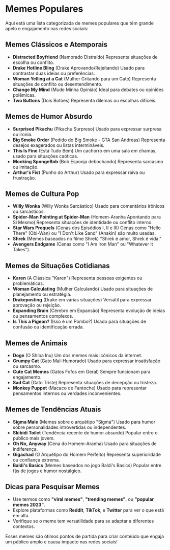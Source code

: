 # Memes Populares

Aqui está uma lista categorizada de memes populares que têm grande apelo e engajamento nas redes sociais:

## Memes Clássicos e Atemporais
- **Distracted Boyfriend** (Namorado Distraído)
  Representa situações de escolha ou conflito.
- **Drake Hotline Bling** (Drake Aprovando/Rejeitando)
  Usado para contrastar duas ideias ou preferências.
- **Woman Yelling at a Cat** (Mulher Gritando para um Gato)
  Representa situações de conflito ou desentendimento.
- **Change My Mind** (Mude Minha Opinião)
  Ideal para debates ou opiniões polêmicas.
- **Two Buttons** (Dois Botões)
  Representa dilemas ou escolhas difíceis.

## Memes de Humor Absurdo
- **Surprised Pikachu** (Pikachu Surpreso)
  Usado para expressar surpresa ou ironia.
- **Big Smoke Order** (Pedido do Big Smoke - GTA San Andreas)
  Representa desejos exagerados ou listas intermináveis.
- **This Is Fine** (Está Tudo Bem)
  Um cachorro em uma sala em chamas, usado para situações caóticas.
- **Mocking SpongeBob** (Bob Esponja debochando)
  Representa sarcasmo ou imitação.
- **Arthur's Fist** (Punho do Arthur)
  Usado para expressar raiva ou frustração.

## Memes de Cultura Pop
- **Willy Wonka** (Willy Wonka Sarcástico)
  Usado para comentários irônicos ou sarcásticos.
- **Spider-Man Pointing at Spider-Man** (Homem-Aranha Apontando para Si Mesmo)
  Representa situações de identidade ou conflito interno.
- **Star Wars Prequels** (Cenas dos Episódios I, II e III)
  Cenas como "Hello There" (Obi-Wan) ou "I Don't Like Sand" (Anakin) são muito usadas.
- **Shrek** (Memes baseados no filme Shrek)
  "Shrek é amor, Shrek é vida."
- **Avengers Endgame** (Cenas como "I Am Iron Man" ou "Whatever It Takes").

## Memes de Situações Cotidianas
- **Karen** (A Clássica "Karen")
  Representa pessoas exigentes ou problemáticas.
- **Woman Calculating** (Mulher Calculando)
  Usado para situações de planejamento ou estratégia.
- **Drakeposting** (Drake em várias situações)
  Versátil para expressar aprovação ou rejeição.
- **Expanding Brain** (Cérebro em Expansão)
  Representa evolução de ideias ou pensamentos complexos.
- **Is This a Pigeon?** (Isso é um Pombo?)
  Usado para situações de confusão ou identificação errada.

## Memes de Animais
- **Doge** (O Shiba Inu)
  Um dos memes mais icônicos da internet.
- **Grumpy Cat** (Gato Mal-Humorado)
  Usado para expressar insatisfação ou sarcasmo.
- **Cute Cat Memes** (Gatos Fofos em Geral)
  Sempre funcionam para engajamento.
- **Sad Cat** (Gato Triste)
  Representa situações de decepção ou tristeza.
- **Monkey Puppet** (Macaco de Fantoche)
  Usado para representar pensamentos internos ou verdades inconvenientes.

## Memes de Tendências Atuais
- **Sigma Male** (Memes sobre o arquétipo "Sigma")
  Usado para humor sobre personalidades introvertidas ou independentes.
- **Skibidi Toilet** (Tendência recente de humor absurdo)
  Popular entre o público mais jovem.
- **Oh No, Anyway** (Cena do Homem-Aranha)
  Usado para situações de indiferença.
- **Gigachad** (O Arquétipo do Homem Perfeito)
  Representa superioridade ou confiança extrema.
- **Baldi's Basics** (Memes baseados no jogo Baldi's Basics)
  Popular entre fãs de jogos e humor nostálgico.

## Dicas para Pesquisar Memes
- Use termos como **"viral memes"**, **"trending memes"**, ou **"popular memes 2023"**.
- Explore plataformas como **Reddit**, **TikTok**, e **Twitter** para ver o que está em alta.
- Verifique se o meme tem versatilidade para se adaptar a diferentes contextos.

Esses memes são ótimos pontos de partida para criar conteúdo que engaja um público amplo e causa impacto nas redes sociais!
